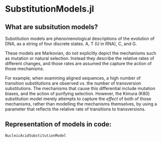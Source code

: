 # SubstitutionModels.jl

## What are subsitution models?

Substitution models are phenomenological descriptions of the evolution of DNA,
as a string of four discrete states. A, T (U in RNA), C, and G.

These models are Markovian, do not explicitly depict the mechanisms such as
mutation or natural selection.
Instead they describe the relative rates of different changes, and those rates
are assumed the capture the action of those mechanisms.

For example, when examining aligned sequences, a high number of transition
substitutions are observed vs. the number of transversion substitutions.
The mechanisms that cause this differential include mutation biases, and the
action of purifying selection.
However, the Kimura (K80) substitution model merely attempts to capture the
*effect* of both of those mechanisms, rather than modelling the mechanisms
themselves, by using a parameter that reflects the relative rate of transitions
to transversions.

## Representation of models in code:

```@docs
NucleicAcidSubstitutionModel
```
